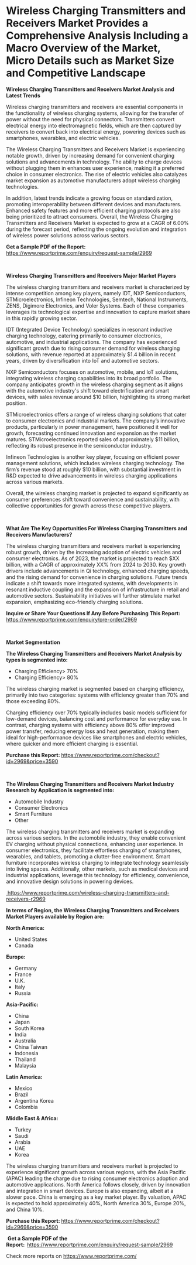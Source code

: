 <p><h1>Wireless Charging Transmitters and Receivers Market Provides a Comprehensive Analysis Including a Macro Overview of the Market, Micro Details such as Market Size and Competitive Landscape</h1></p><p><strong>Wireless Charging Transmitters and Receivers Market Analysis and Latest Trends</strong></p>
<p><p>Wireless charging transmitters and receivers are essential components in the functionality of wireless charging systems, allowing for the transfer of power without the need for physical connectors. Transmitters convert electrical energy into electromagnetic fields, which are then captured by receivers to convert back into electrical energy, powering devices such as smartphones, wearables, and electric vehicles.</p><p>The Wireless Charging Transmitters and Receivers Market is experiencing notable growth, driven by increasing demand for convenient charging solutions and advancements in technology. The ability to charge devices without plugging them in enhances user experience, making it a preferred choice in consumer electronics. The rise of electric vehicles also catalyzes market expansion as automotive manufacturers adopt wireless charging technologies.</p><p>In addition, latest trends indicate a growing focus on standardization, promoting interoperability between different devices and manufacturers. Enhanced safety features and more efficient charging protocols are also being prioritized to attract consumers. Overall, the Wireless Charging Transmitters and Receivers Market is expected to grow at a CAGR of 6.00% during the forecast period, reflecting the ongoing evolution and integration of wireless power solutions across various sectors.</p></p>
<p><strong>Get a Sample PDF of the Report:&nbsp;</strong> <a href="https://www.reportprime.com/enquiry/request-sample/2969?utm_campaign=3124&utm_medium=2&utm_source=Github&utm_content=ia&utm_term=18032025&utm_id=wireless-charging-transmitters-and-receivers">https://www.reportprime.com/enquiry/request-sample/2969</a></p>
<p>&nbsp;</p>
<p><strong>Wireless Charging Transmitters and Receivers Major Market Players</strong></p>
<p><p>The wireless charging transmitters and receivers market is characterized by intense competition among key players, namely IDT, NXP Semiconductors, STMicroelectronics, Infineon Technologies, Semtech, National Instruments, ZENS, Digimore Electronics, and Voler Systems. Each of these companies leverages its technological expertise and innovation to capture market share in this rapidly growing sector.</p><p>IDT (Integrated Device Technology) specializes in resonant inductive charging technology, catering primarily to consumer electronics, automotive, and industrial applications. The company has experienced significant growth due to rising consumer demand for wireless charging solutions, with revenue reported at approximately $1.4 billion in recent years, driven by diversification into IoT and automotive sectors.</p><p>NXP Semiconductors focuses on automotive, mobile, and IoT solutions, integrating wireless charging capabilities into its broad portfolio. The company anticipates growth in the wireless charging segment as it aligns with the automotive industry's shift toward electrification and smart devices, with sales revenue around $10 billion, highlighting its strong market position.</p><p>STMicroelectronics offers a range of wireless charging solutions that cater to consumer electronics and industrial markets. The company’s innovative products, particularly in power management, have positioned it well for growth, forecasting continued innovation and expansion as the market matures. STMicroelectronics reported sales of approximately $11 billion, reflecting its robust presence in the semiconductor industry.</p><p>Infineon Technologies is another key player, focusing on efficient power management solutions, which includes wireless charging technology. The firm’s revenue stood at roughly $10 billion, with substantial investment in R&D expected to drive advancements in wireless charging applications across various markets.</p><p>Overall, the wireless charging market is projected to expand significantly as consumer preferences shift toward convenience and sustainability, with collective opportunities for growth across these competitive players.</p></p>
<p>&nbsp;</p>
<p><strong>What Are The Key Opportunities For Wireless Charging Transmitters and Receivers Manufacturers?</strong></p>
<p><p>The wireless charging transmitters and receivers market is experiencing robust growth, driven by the increasing adoption of electric vehicles and consumer electronics. As of 2023, the market is projected to reach $XX billion, with a CAGR of approximately XX% from 2024 to 2030. Key growth drivers include advancements in Qi technology, enhanced charging speeds, and the rising demand for convenience in charging solutions. Future trends indicate a shift towards more integrated systems, with developments in resonant inductive coupling and the expansion of infrastructure in retail and automotive sectors. Sustainability initiatives will further stimulate market expansion, emphasizing eco-friendly charging solutions.</p></p>
<p><strong>Inquire or Share Your Questions If Any Before Purchasing This Report:</strong> <a href="https://www.reportprime.com/enquiry/pre-order/2969?utm_campaign=3124&utm_medium=2&utm_source=Github&utm_content=ia&utm_term=18032025&utm_id=wireless-charging-transmitters-and-receivers">https://www.reportprime.com/enquiry/pre-order/2969</a></p>
<p>&nbsp;</p>
<p><strong>Market Segmentation</strong></p>
<p><strong>The Wireless Charging Transmitters and Receivers Market Analysis by types is segmented into:</strong></p>
<p><ul><li>Charging Efficiency> 70%</li><li>Charging Efficiency> 80%</li></ul></p>
<p><p>The wireless charging market is segmented based on charging efficiency, primarily into two categories: systems with efficiency greater than 70% and those exceeding 80%. </p><p>Charging efficiency over 70% typically includes basic models sufficient for low-demand devices, balancing cost and performance for everyday use. In contrast, charging systems with efficiency above 80% offer improved power transfer, reducing energy loss and heat generation, making them ideal for high-performance devices like smartphones and electric vehicles, where quicker and more efficient charging is essential.</p></p>
<p><strong>Purchase this Report:&nbsp;</strong><a href="https://www.reportprime.com/checkout?id=2969&price=3590&utm_campaign=3124&utm_medium=2&utm_source=Github&utm_content=ia&utm_term=18032025&utm_id=wireless-charging-transmitters-and-receivers">https://www.reportprime.com/checkout?id=2969&price=3590</a></p>
<p>&nbsp;</p>
<p><strong>The Wireless Charging Transmitters and Receivers Market Industry Research by Application is segmented into:</strong></p>
<p><ul><li>Automobile Industry</li><li>Consumer Electronics</li><li>Smart Furniture</li><li>Other</li></ul></p>
<p><p>The wireless charging transmitters and receivers market is expanding across various sectors. In the automobile industry, they enable convenient EV charging without physical connections, enhancing user experience. In consumer electronics, they facilitate effortless charging of smartphones, wearables, and tablets, promoting a clutter-free environment. Smart furniture incorporates wireless charging to integrate technology seamlessly into living spaces. Additionally, other markets, such as medical devices and industrial applications, leverage this technology for efficiency, convenience, and innovative design solutions in powering devices.</p></p>
<p><a href="https://www.reportprime.com/wireless-charging-transmitters-and-receivers-r2969?utm_campaign=3124&utm_medium=2&utm_source=Github&utm_content=ia&utm_term=18032025&utm_id=wireless-charging-transmitters-and-receivers">&nbsp;https://www.reportprime.com/wireless-charging-transmitters-and-receivers-r2969</a></p>
<p><strong>In terms of Region, the Wireless Charging Transmitters and Receivers Market Players available by Region are:</strong></p>
<p>
    <p> <strong> North America: </strong>
        <ul>
            <li>United States</li>
            <li>Canada</li>
        </ul>
        </p> 
    <p> <strong> Europe: </strong>
        <ul>
            <li>Germany</li>
            <li>France</li>
            <li>U.K.</li>
            <li>Italy</li>
            <li>Russia</li>
        </ul>
        </p> 
    <p> <strong> Asia-Pacific: </strong>
        <ul>
            <li>China</li>
            <li>Japan</li>
            <li>South Korea</li>
            <li>India</li>
            <li>Australia</li>
            <li>China Taiwan</li>
            <li>Indonesia</li>
            <li>Thailand</li>
            <li>Malaysia</li>
        </ul>
        </p> 
    <p> <strong> Latin America: </strong>
        <ul>
            <li>Mexico</li>
            <li>Brazil</li>
            <li>Argentina Korea</li>
            <li>Colombia</li>
        </ul>
        </p> 
    <p> <strong> Middle East & Africa: </strong>
        <ul>
            <li>Turkey</li>
            <li>Saudi</li>
            <li>Arabia</li>
            <li>UAE</li>
            <li>Korea</li>
        </ul>
    </p>
    </p>
<p><p>The wireless charging transmitters and receivers market is projected to experience significant growth across various regions, with the Asia Pacific (APAC) leading the charge due to rising consumer electronics adoption and automotive applications. North America follows closely, driven by innovation and integration in smart devices. Europe is also expanding, albeit at a slower pace. China is emerging as a key market player. By valuation, APAC is expected to hold approximately 40%, North America 30%, Europe 20%, and China 10%.</p></p>
<p><strong>Purchase this Report: </strong><a href="https://www.reportprime.com/checkout?id=2969&price=3590&utm_campaign=3124&utm_medium=2&utm_source=Github&utm_content=ia&utm_term=18032025&utm_id=wireless-charging-transmitters-and-receivers">https://www.reportprime.com/checkout?id=2969&price=3590</a></p>
<p>&nbsp;<strong>Get a Sample PDF of the Report:&nbsp;&nbsp;</strong><a href="https://www.reportprime.com/enquiry/request-sample/2969?utm_campaign=3124&utm_medium=2&utm_source=Github&utm_content=ia&utm_term=18032025&utm_id=wireless-charging-transmitters-and-receivers">https://www.reportprime.com/enquiry/request-sample/2969</a></p>
<p><strong></strong></p>
<p>Check more reports on <a href="https://www.reportprime.com/?utm_campaign=3124&utm_medium=2&utm_source=Github&utm_content=ia&utm_term=18032025&utm_id=wireless-charging-transmitters-and-receivers">https://www.reportprime.com/</a></p>